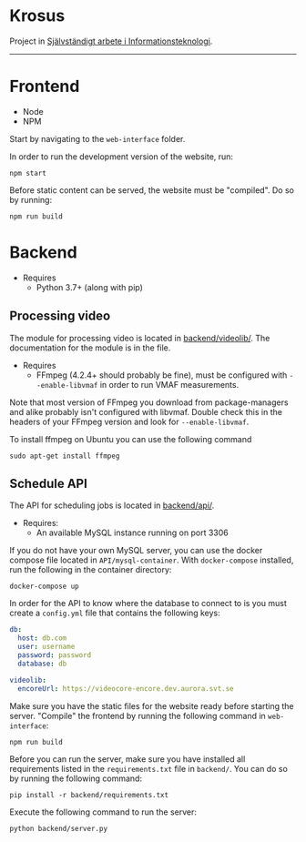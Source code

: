 
# Krosus

Project in [Självständigt arbete i Informationsteknologi](https://www.uu.se/utbildning/utbildningar/selma/kursplan/?kKod=1DT350).

---

# Frontend

- Node
- NPM

Start by navigating to the `web-interface` folder.

In order to run the development version of the website, run:
```
npm start
```

Before static content can be served, the website must be "compiled". Do so by running:
```
npm run build
```

# Backend

- Requires
    - Python 3.7+ (along with pip)


## Processing video

The module for processing video is located in [backend/videolib/](./backend/videolib). The documentation for the module is in the file.

- Requires
    - FFmpeg (4.2.4+ should probably be fine), must be configured with `--enable-libvmaf` in order to run VMAF measurements.

 Note that most version of FFmpeg you download from package-managers and alike probably isn't configured with libvmaf. Double check this in the headers of your FFmpeg version and look for `--enable-libvmaf`.
 
To install ffmpeg on Ubuntu you can use the following command
```
sudo apt-get install ffmpeg
```

## Schedule API

The API for scheduling jobs is located in [backend/api/](./backend/api).

- Requires:
    - An available MySQL instance running on port 3306

If you do not have your own MySQL server, you can use the docker compose file located in `API/mysql-container`. With `docker-compose` installed, run the following in the container directory:
```
docker-compose up
```

In order for the API to know where the database to connect to is you must create a `config.yml` file that contains the following keys:
```yaml
db:
  host: db.com
  user: username
  password: password
  database: db

videolib:
  encoreUrl: https://videocore-encore.dev.aurora.svt.se
```

Make sure you have the static files for the website ready before starting the server. "Compile" the frontend by running the following command in `web-interface`:
```
npm run build
```

Before you can run the server, make sure you have installed all requirements listed in the `requirements.txt` file in `backend/`. You can do so by running the following command:
```
pip install -r backend/requirements.txt
```

Execute the following command to run the server:
```
python backend/server.py
```
